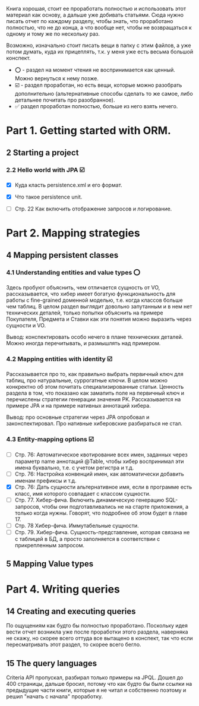Книга хорошая, стоит ее проработать полностью и использовать этот материал как основу, а дальше уже добивать статьями. Сюда нужно писать отчет по каждому разделу, чтобы знать, что проработано полностью, что не до конца, а что вообще нет, чтобы не возвращаться к одному и тому же по нескольку раз.

Возможно, изначально стоит писать вещи в папку с этим файлов, а уже потом думать, куда их прицеплять, т.к. у меня уже есть весьма большой конспект.

* :o: - раздел на момент чтения не воспринимается как ценный. Можно вернуться к нему позже.
* :ballot_box_with_check: - раздел проработан, но есть вещи, которые можно разобрать дополнительно (альтернативные способы сделать то же самое, либо детальнее почитать про разобранное).
* :white_check_mark: раздел проработан полностью, больше из него взять нечего.



# Part 1. Getting started with ORM.

## 2 Starting a project

### 2.2 Hello world with JPA :ballot_box_with_check:

- [x] Куда класть persistence.xml и его формат.
- [x] Что такое persistence unit.
- [ ] Стр. 22 Как включить отображение запросов и логирование.





# Part 2.  Mapping strategies

## 4 Mapping persistent classes

### 4.1 Understanding entities and value types :o:

Здесь пробуют объяснить, чем отличается сущность от VO, рассказывается, что хибер имеет богатую функциональность для работы с fine-grained доменной моделью, т.е. когда классов больше чем таблиц. В целом раздел выглядит довольно запутанным и в нем нет технических деталей, только попытки объяснить на примере Покупателя, Предмета и Ставки как эти понятия можно выразить через сущности и VO.

Вывод: конспектировать особо нечего в плане технических деталей. Можно иногда перечитывать, и размышлять над примером.

### 4.2 Mapping entities with identity :ballot_box_with_check:

Рассказывается про то, как правильно выбрать первичный ключ для таблиц, про натуральные, суррогатные ключи. В целом можно конкректно об этом почитать специализированные статьи. Ценность раздела в том, что показано как замапить поле на первичный ключ и перечислены стратегии генерации значения PK. Рассказывается на примере JPA и на примере нативных аннотаций хибера.

Вывод: про основные стратегии через JPA опробовал и законспектировал. Про нативные хиберовские разбираться не стал.

### 4.3  Entity-mapping options :ballot_box_with_check:

- [ ] Стр. 76: Автоматическое квотирование всех имен, заданных через параметр name аннотаций @Table, чтобы хибер воспринимал эти имена буквально, т.е. с учетом регистра и т.д.
- [ ] Стр. 76: Настройка конвенций имен, как автоматически добавить именам префиксы и т.д.
- [x] Стр. 76: Дать сущности альтернативное имя, если в программе есть класс, имя которого совпадает с классом сущности.
- [ ] Стр. 77. Хибер-фича. Включить динамическую генерацию SQL-запросов, чтобы они подготавливались не на старте приложения, а только когда нужны. Говорят, что подробнее об этом будет в главе 17.
- [ ] Стр. 78 Хибер-фича. Иммутабельные сущности.
- [ ] Стр. 79. Хибер-фича. Сущность-представление, которая связана не с таблицей в БД, а просто заполняется в соответствии с прикрепленным запросом.

## 5 Mapping Value types



# Part 4. Writing queries

## 14 Creating and executing queries

По ощущениям как будто бы полностью проработано. Поскольку идея вести отчет возникла уже после проработки этого раздела, наверняка не скажу, но скорее всего оттуда все вытащено в конспект, так что если пересматривать этот раздел, то скорее всего бегло.

## 15 The query languages

Criteria API пропускал, разбирал только примеры на JPQL. Дошел до 400 страницы, дальше бросил, потому что как будто бы были ссылки на предыдущие части книги, которые я не читал и собственно поэтому и решил "начать с начала" проработку.